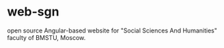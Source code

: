 # web-sgn
open source Angular-based website for "Social Sciences And Humanities" faculty of BMSTU, Moscow.
